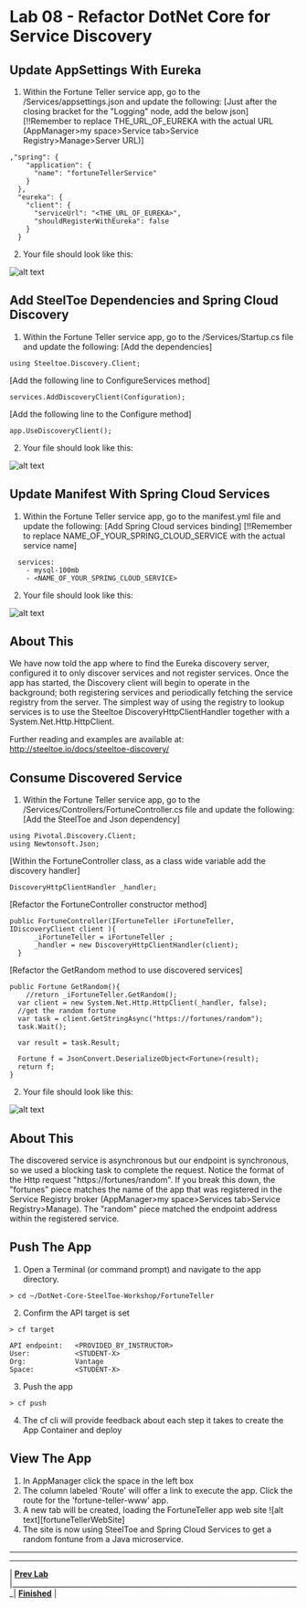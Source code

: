 [vsCodeFortuneControllerCs.png]: img/vsCodeFortuneControllerCs.png.png " "
[vsCodeAppSettingsCs]: img/vsCodeAppSettingsCs.png " "
[vsCodeStartupCs]: img/vsCodeStartupCs.png " "
[vsCodeManifestCs]: img/vsCodeManifestCs.png " "

# Lab 08 - Refactor DotNet Core for Service Discovery

## Update AppSettings With Eureka
1. Within the Fortune Teller service app, go to the /Services/appsettings.json and update the following:
[Just after the closing bracket for the "Logging" node, add the below json]
[!!Remember to replace THE_URL_OF_EUREKA with the actual URL (AppManager>my space>Service tab>Service Registry>Manage>Server URL)]
```
,"spring": {
    "application": {
      "name": "fortuneTellerService"
    }
  },
  "eureka": {
    "client": {
      "serviceUrl": "<THE_URL_OF_EUREKA>",
      "shouldRegisterWithEureka": false
    }
  }
```
2. Your file should look like this:

![alt text][vsCodeAppSettingsCs]
## Add SteelToe Dependencies and Spring Cloud Discovery
1. Within the Fortune Teller service app, go to the /Services/Startup.cs file and update the following:
[Add the dependencies]
```
using Steeltoe.Discovery.Client;
```
[Add the following line to ConfigureServices method]
```
services.AddDiscoveryClient(Configuration);
```
[Add the following line to the Configure method]
```
app.UseDiscoveryClient();
```
2. Your file should look like this:

![alt text][vsCodeStartupCs]
## Update Manifest With Spring Cloud Services
1. Within the Fortune Teller service app, go to the manifest.yml file and update the following:
[Add Spring Cloud services binding]
[!!Remember to replace NAME_OF_YOUR_SPRING_CLOUD_SERVICE with the actual service name]
```
  services:
    - mysql-100mb
    - <NAME_OF_YOUR_SPRING_CLOUD_SERVICE>
```
2. Your file should look like this:

![alt text][vsCodeManifestCs]
## About This
We have now told the app where to find the Eureka discovery server, configured it to only discover services and not register services. Once the app has started, the Discovery client will begin to operate in the background; both registering services and periodically fetching the service registry from the server. The simplest way of using the registry to lookup services is to use the Steeltoe DiscoveryHttpClientHandler together with a System.Net.Http.HttpClient.

Further reading and examples are available at: http://steeltoe.io/docs/steeltoe-discovery/

## Consume Discovered Service
1. Within the Fortune Teller service app, go to the /Services/Controllers/FortuneController.cs file and update the following:
[Add the SteelToe and Json dependency]
```
using Pivotal.Discovery.Client;
using Newtonsoft.Json;
```
[Within the FortuneController class, as a class wide variable add the discovery handler]
```
DiscoveryHttpClientHandler _handler;
```
[Refactor the FortuneController constructor method]
```
public FortuneController(IFortuneTeller iFortuneTeller, IDiscoveryClient client ){
      _iFortuneTeller = iFortuneTeller ;
      _handler = new DiscoveryHttpClientHandler(client);
  }
```
[Refactor the GetRandom method to use discovered services]
```
public Fortune GetRandom(){
	//return _iFortuneTeller.GetRandom();
  var client = new System.Net.Http.HttpClient(_handler, false);
  //get the random fortune
  var task = client.GetStringAsync("https://fortunes/random");
  task.Wait();

  var result = task.Result;

  Fortune f = JsonConvert.DeserializeObject<Fortune>(result);
  return f;
}
```
2. Your file should look like this:

![alt text][vsCodeFortuneControllerCs.png]

## About This
The discovered service is asynchronous but our endpoint is synchronous, so we used a blocking task to complete the request. Notice the format of the Http request "https://fortunes/random". If you break this down, the "fortunes" piece matches the name of the app that was registered in the Service Registry broker (AppManager>my space>Services tab>Service Registry>Manage). The "random" piece matched the endpoint address within the registered service.

## Push The App
1. Open a Terminal (or command prompt) and navigate to the app directory.
```
> cd ~/DotNet-Core-SteelToe-Workshop/FortuneTeller
```
2. Confirm the API target is set
```
> cf target

API endpoint:   <PROVIDED_BY_INSTRUCTOR>
User:           <STUDENT-X>
Org:            Vantage
Space:          <STUDENT-X>
```
3. Push the app
```
> cf push
```
4. The cf cli will provide feedback about each step it takes to create the App Container and deploy

## View The App
1. In AppManager click the <STUDENT-X> space in the left box
2. The column labeled 'Route' will offer a link to execute the app. Click the route for the 'fortune-teller-www' app.
3. A new tab will be created, loading the FortuneTeller app web site
![alt text][fortuneTellerWebSite]
4. The site is now using SteelToe and Spring Cloud Services to get a random fontune from a Java microservice.


___

___
| **[Prev Lab](../Lab-06/README.md)** |_______________________________________________________________________________| **[Finished](../../README.md)** |